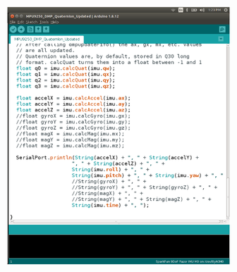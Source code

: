 ![arduino code being flashed to board](https://github.com/kevindean/YDLidarSLAM/blob/1.3/SparkFun_9DoF_VTK/Orientation/Arduino.png)
